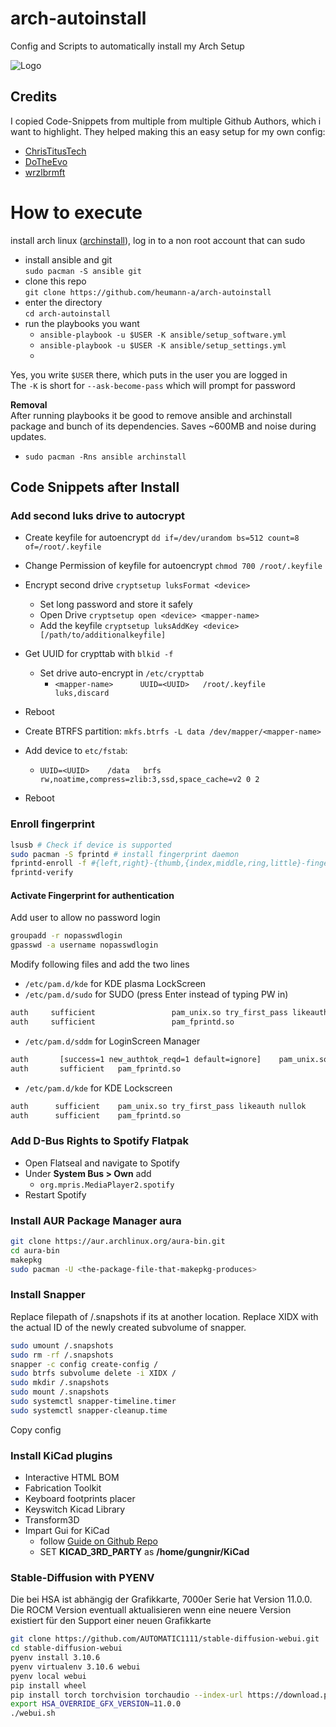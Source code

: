 # arch-autoinstall
Config and Scripts to automatically install my Arch Setup

![Logo](https://i.imgur.com/yAyr3S2.png)

## Credits

I copied  Code-Snippets from multiple from multiple Github Authors, which i want to highlight. They helped making this an easy setup for my own config:

- [ChrisTitusTech](https://github.com/ChrisTitusTech/ArchTitus)
- [DoTheEvo](https://github.com/DoTheEvo/ansible-arch)
- [wrzlbrmft](https://github.com/wrzlbrmft/arch-install)


# How to execute

install arch linux ([archinstall](https://github.com/archlinux/archinstall)), log in to a non root account that can sudo

* install ansible and git<br>
  `sudo pacman -S ansible git`
*  clone this repo<br>
  `git clone https://github.com/heumann-a/arch-autoinstall`
* enter the directory<br>
  `cd arch-autoinstall`
* run the playbooks you want
    * `ansible-playbook -u $USER -K ansible/setup_software.yml`
    * `ansible-playbook -u $USER -K ansible/setup_settings.yml`
    * 
Yes, you write `$USER` there, which puts in the user you are logged in <br> The `-K` is short for `--ask-become-pass` which will prompt for password

**Removal**<br>
After running playbooks it be good to remove ansible and archinstall package and bunch of its dependencies. Saves \~600MB and noise during updates.

* `sudo pacman -Rns ansible archinstall`


## Code Snippets after Install


### Add second luks drive to autocrypt
 
- Create keyfile for autoencrypt `dd if=/dev/urandom bs=512 count=8 of=/root/.keyfile`
- Change Permission of keyfile for autoencrypt `chmod 700 /root/.keyfile`
- Encrypt second drive `cryptsetup luksFormat <device>` 
  - Set long password and store it safely
  - Open Drive `cryptsetup open <device> <mapper-name>`
  - Add the keyfile `cryptsetup luksAddKey <device> [/path/to/additionalkeyfile]`

- Get UUID for crypttab with `blkid -f`
  - Set drive auto-encrypt in `/etc/crypttab`
    - `<mapper-name>      UUID=<UUID>   /root/.keyfile   luks,discard`
- Reboot
- Create BTRFS partition: `mkfs.btrfs -L data /dev/mapper/<mapper-name>`
- Add device to `etc/fstab`:
  - `UUID=<UUID>    /data   brfs  rw,noatime,compress=zlib:3,ssd,space_cache=v2 0 2`
- Reboot

### Enroll fingerprint

```bash
lsusb # Check if device is supported
sudo pacman -S fprintd # install fingerprint daemon
fprintd-enroll -f #{left,right}-{thumb,{index,middle,ring,little}-finger} # install specific finger
fprintd-verify 
```
 
#### Activate Fingerprint for authentication

Add user to allow no password login

```bash
groupadd -r nopasswdlogin
gpasswd -a username nopasswdlogin
```


Modify following files and add the two lines

- `/etc/pam.d/kde` for KDE plasma LockScreen
- `/etc/pam.d/sudo` for SUDO (press Enter instead of typing PW in)

```bash
auth     sufficient 		        pam_unix.so try_first_pass likeauth nullok
auth     sufficient 		        pam_fprintd.so
```

- `/etc/pam.d/sddm` for LoginScreen Manager
```bash
auth 	   [success=1 new_authtok_reqd=1 default=ignore]  	pam_unix.so try_first_pass likeauth nullok
auth 	   sufficient  	pam_fprintd.so
```
 
 - `/etc/pam.d/kde` for KDE Lockscreen
```bash
auth      sufficient  	pam_unix.so try_first_pass likeauth nullok
auth      sufficient  	pam_fprintd.so
```


### Add D-Bus Rights to Spotify Flatpak 

-  Open Flatseal and navigate to Spotify
-  Under **System Bus > Own** add
   - `org.mpris.MediaPlayer2.spotify`
 - Restart Spotify


### Install AUR Package Manager aura

```bash
git clone https://aur.archlinux.org/aura-bin.git
cd aura-bin
makepkg
sudo pacman -U <the-package-file-that-makepkg-produces>
```

### Install Snapper

Replace filepath of /.snapshots if its at another location.
Replace XIDX with the actual ID of the newly created subvolume of snapper.

```bash 
sudo umount /.snapshots
sudo rm -rf /.snapshots
snapper -c config create-config /
sudo btrfs subvolume delete -i XIDX /
sudo mkdir /.snapshots
sudo mount /.snapshots 
sudo systemctl snapper-timeline.timer
sudo systemctl snapper-cleanup.time
```
Copy config 


### Install KiCad plugins

- Interactive HTML BOM
- Fabrication Toolkit
- Keyboard footprints placer
- Keyswitch Kicad Library
- Transform3D
- Impart Gui for KiCad 
  - follow [Guide on Github Repo](https://github.com/Steffen-W/Import-LIB-KiCad-Plugin#use-of-the-application)
  - SET **KICAD_3RD_PARTY** as **/home/gungnir/KiCad**


### Stable-Diffusion with PYENV

Die bei HSA ist abhängig der Grafikkarte, 7000er Serie hat Version 11.0.0.
Die ROCM Version eventuall aktualisieren wenn eine neuere Version existiert für den Support einer neuen Grafikkarte


```bash
git clone https://github.com/AUTOMATIC1111/stable-diffusion-webui.git
cd stable-diffusion-webui
pyenv install 3.10.6
pyenv virtualenv 3.10.6 webui
pyenv local webui
pip install wheel
pip install torch torchvision torchaudio --index-url https://download.pytorch.org/whl/rocm5.7
export HSA_OVERRIDE_GFX_VERSION=11.0.0
./webui.sh
```


```bash

```
